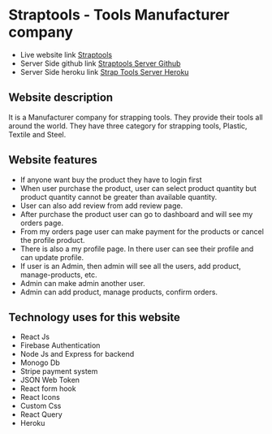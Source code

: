 # Straptools - Tools Manufacturer company

- Live website link [Straptools](https://straptools-420cd.web.app/)
- Server Side github link [Straptools Server Github](https://github.com/programming-hero-web-course1/manufacturer-website-server-side-tanvirch0750)
- Server Side heroku link [Strap Tools Server Heroku](https://polar-tundra-61708.herokuapp.com/)

## Website description

It is a Manufacturer company for strapping tools. They provide their tools all around the world. They have three category for strapping tools, Plastic, Textile and Steel.

## Website features

- If anyone want buy the product they have to login first
- When user purchase the product, user can select product quantity but product quantity cannot be greater than available quantity.
- User can also add review from add review page.
- After purchase the product user can go to dashboard and will see my orders page.
- From my orders page user can make payment for the products or cancel the profile product.
- There is also a my profile page. In there user can see their profile and can update profile.
- If user is an Admin, then admin will see all the users, add product, manage-products, etc.
- Admin can make admin another user.
- Admin can add product, manage products, confirm orders.

## Technology uses for this website

- React Js
- Firebase Authentication
- Node Js and Express for backend
- Monogo Db
- Stripe payment system
- JSON Web Token
- React form hook
- React Icons
- Custom Css
- React Query
- Heroku
